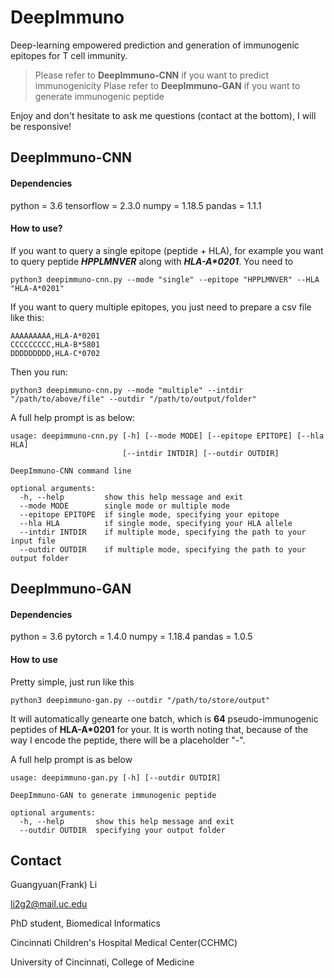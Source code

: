 # DeepImmuno
Deep-learning empowered prediction and generation of immunogenic epitopes for T cell immunity. 
> Please refer to **DeepImmuno-CNN** if you want to predict immunogenicity
> Plase refer to **DeepImmuno-GAN** if you want to generate immunogenic peptide

Enjoy and don't hesitate to ask me questions (contact at the bottom), I will be responsive!

## DeepImmuno-CNN

#### Dependencies
python = 3.6
tensorflow = 2.3.0
numpy = 1.18.5
pandas = 1.1.1

#### How to use?

If you want to query a single epitope (peptide + HLA), for example you want to query peptide _**HPPLMNVER**_ along with _**HLA-A*0201**_. You need to

```
python3 deepimmuno-cnn.py --mode "single" --epitope "HPPLMNVER" --HLA "HLA-A*0201"
```

If you want to query multiple epitopes, you just need to prepare a csv file like this:

```
AAAAAAAAA,HLA-A*0201
CCCCCCCCC,HLA-B*5801
DDDDDDDDD,HLA-C*0702
```

Then you run:

```
python3 deepimmuno-cnn.py --mode "multiple" --intdir "/path/to/above/file" --outdir "/path/to/output/folder"
```

A full help prompt is as below:

```
usage: deepimmuno-cnn.py [-h] [--mode MODE] [--epitope EPITOPE] [--hla HLA]
                         [--intdir INTDIR] [--outdir OUTDIR]

DeepImmuno-CNN command line

optional arguments:
  -h, --help         show this help message and exit
  --mode MODE        single mode or multiple mode
  --epitope EPITOPE  if single mode, specifying your epitope
  --hla HLA          if single mode, specifying your HLA allele
  --intdir INTDIR    if multiple mode, specifying the path to your input file
  --outdir OUTDIR    if multiple mode, specifying the path to your output folder
```

## DeepImmuno-GAN

#### Dependencies

python = 3.6
pytorch = 1.4.0
numpy = 1.18.4
pandas = 1.0.5

#### How to use

Pretty simple, just run like this

```
python3 deepimmuno-gan.py --outdir "/path/to/store/output"
```

It will automatically genearte one batch, which is **64** pseudo-immunogenic peptides of **HLA-A*0201** for your. It is worth noting that, because of the way I encode the peptide, there will be a placeholder "-". 

A full help prompt is as below
```
usage: deepimmuno-gan.py [-h] [--outdir OUTDIR]

DeepImmuno-GAN to generate immunogenic peptide

optional arguments:
  -h, --help       show this help message and exit
  --outdir OUTDIR  specifying your output folder
```

## Contact

Guangyuan(Frank) Li

li2g2@mail.uc.edu

PhD student, Biomedical Informatics

Cincinnati Children's Hospital Medical Center(CCHMC)

University of Cincinnati, College of Medicine





